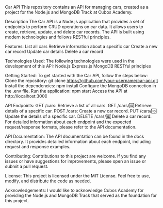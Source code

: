 Car API
This repository contains an API for managing cars, created as a project for the Node.js and MongoDB Track at Cubos Academy.

Description
The Car API is a Node.js application that provides a set of endpoints to perform CRUD operations on car data. It allows users to create, retrieve, update, and delete car records. The API is built using modern technologies and follows RESTful principles.

Features:
List all cars
Retrieve information about a specific car
Create a new car record
Update car details
Delete a car record

Technologies Used:
The following technologies were used in the development of this API:
Node.js
Express.js
MongoDB
RESTful principles

Getting Started:
To get started with the Car API, follow the steps below:
Clone the repository: git clone https://github.com/your-username/car-api.git
Install the dependencies: npm install
Configure the MongoDB connection in the .env file.
Run the application: npm start
Access the API at http://localhost:3000

API Endpoints:
GET /cars: Retrieve a list of all cars.
GET /cars/:id: Retrieve details of a specific car.
POST /cars: Create a new car record.
PUT /cars/:id: Update the details of a specific car.
DELETE /cars/:id: Delete a car record.
For detailed information about each endpoint and the expected request/response formats, please refer to the API documentation.

API Documentation:
The API documentation can be found in the docs directory. It provides detailed information about each endpoint, including request and response examples.

Contributing:
Contributions to this project are welcome. If you find any issues or have suggestions for improvements, please open an issue or submit a pull request.

License:
This project is licensed under the MIT License. Feel free to use, modify, and distribute the code as needed.

Acknowledgements:
I would like to acknowledge Cubos Academy for providing the Node.js and MongoDB Track that served as the foundation for this project.

